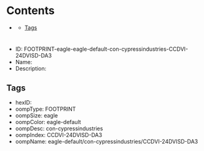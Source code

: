



Contents
========

* [](#)
	* [Tags](#tags)

# 

- ID: FOOTPRINT-eagle-eagle-default-con-cypressindustries-CCDVI-24DVISD-DA3
- Name: 
- Description: 

## Tags

- hexID: 
- oompType: FOOTPRINT
- oompSize: eagle
- oompColor: eagle-default
- oompDesc: con-cypressindustries
- oompIndex: CCDVI-24DVISD-DA3
- oompName: eagle-default/con-cypressindustries/CCDVI-24DVISD-DA3
